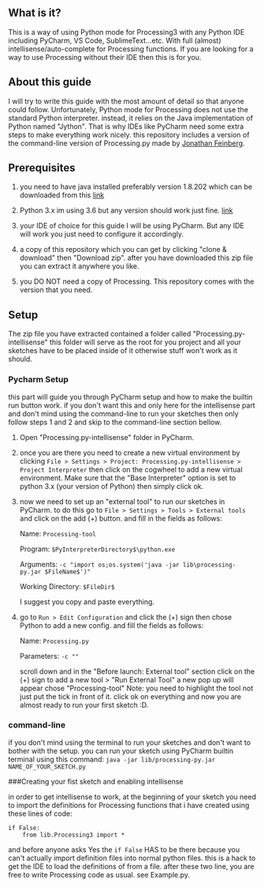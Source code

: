 ## What is it?

This is a way of using Python mode for Processing3 with any Python IDE including PyCharm, VS Code, SublimeText...etc.
With full (almost) intellisense/auto-complete for Processing functions. If you are looking for a way to use Processing 
without their IDE then this is for you.

## About this guide
I will try to write this guide with the most amount of detail so that anyone could follow. Unfortunately, Python mode for 
Processing does not use the standard Python interpreter. instead, it relies on the Java implementation of Python named "Jython".
 That is why IDEs like PyCharm need some extra steps to make everything work nicely. this repository includes a version of 
 the command-line version of Processing.py made by [Jonathan Feinberg](https://github.com/jdf/processing.py).

## Prerequisites
1. you need to have java installed preferably version 1.8.202 which can be downloaded from this 
[link](https://www.oracle.com/java/technologies/javase/javase8-archive-downloads.html)

2. Python 3.x im using 3.6 but any version should work just fine. [link](https://www.python.org/downloads/) 

3. your IDE of choice for this guide I will be using PyCharm. But any IDE will work you just need to configure it accordingly.

4. a copy of this repository which you can get by clicking "clone & download" then "Download zip". after you have 
downloaded this zip file you can extract it anywhere you like.

5. you DO NOT need a copy of Processing. This repository comes with the version that you need.

## Setup
The zip file you have extracted contained a folder called "Processing.py-intellisense" this folder will serve as the root for you 
project and all your sketches have to be placed inside of it otherwise stuff won't work as it should.

### Pycharm Setup
this part will guide you through PyCharm setup and how to make the builtin run button work. if you don't want this and only 
here for the intellisense part and don't mind using the command-line to run your sketches then only follow steps 1 and 2 and skip to the command-line section bellow. 

1. Open "Processing.py-intellisense" folder in PyCharm.

2. once you are there you need to create a new virtual environment by clicking `File > Settings > Project: Processing.py-intellisense > Project Interpreter` 
then click on the cogwheel to add a new virtual environment. Make sure that the "Base Interpreter" option is set to python 3.x (your version of Python) then simply click ok.

3. now we need to set up an "external tool" to run our sketches in PyCharm. to do this go to `File > Settings > Tools > External tools` 
and click on the add (+) button. and fill in the fields as follows:

    Name: `Processing-tool`
    
    Program: `$PyInterpreterDirectory$\python.exe`
    
    Arguments: `-c "import os;os.system('java -jar lib\processing-py.jar $FileName$')"`
    
    Working Directory: `$FileDir$`
    
    I suggest you copy and paste everything.

4. go to `Run > Edit Configuration` and click the (+) sign then chose Python to add a new config. and fill the fields as follows:
    
    Name: `Processing.py`
    
    Parameters: `-c ""`
    
    scroll down and in the "Before launch: External tool" section click on the (+) sign to add a new tool > "Run External 
    Tool" a new pop up will appear chose "Processing-tool" Note: you need to highlight the tool not just put the tick in front 
    of it. click ok on everything and now you are almost ready to run your first sketch :D.
    
### command-line
if you don't mind using the terminal to run your sketches and don't want to bother with the setup. you can run your sketch 
using PyCharm builtin terminal using this command: `java -jar lib/processing-py.jar NAME_OF_YOUR_SKETCH.py`

###Creating your fist sketch and enabling intellisense

in order to get intellisense to work, at the beginning of your sketch you need to import the definitions for Processing functions that i have created using these lines of code:
```
if False:
    from lib.Processing3 import *
```
and before anyone asks Yes the `if False` HAS to be there because you can't actually import definition files into normal python files. this is a hack to get the IDE to load the definitions of from a file.
after these two line, you are free to write Processing code as usual. see Example.py.

    
    
    
    


 